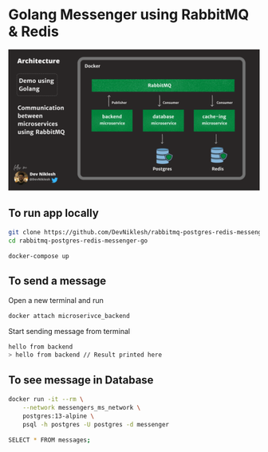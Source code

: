 # Golang Messenger using RabbitMQ & Redis 

![](architecture.png)

## To run app locally

```bash
git clone https://github.com/DevNiklesh/rabbitmq-postgres-redis-messenger-go.git
cd rabbitmq-postgres-redis-messenger-go
```
```bash
docker-compose up
```

## To send a message
Open a new terminal and run

```bash
docker attach microserivce_backend
```
Start sending message from terminal
```bash
hello from backend
> hello from backend // Result printed here
```


## To see message in Database

```bash
docker run -it --rm \
    --network messengers_ms_network \
    postgres:13-alpine \
    psql -h postgres -U postgres -d messenger
```
```bash
SELECT * FROM messages;
```